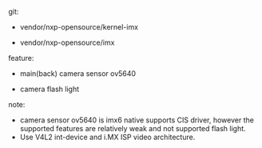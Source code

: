 git:

- vendor/nxp-opensource/kernel-imx

- vendor/nxp-opensource/imx

feature:

- main(back) camera sensor ov5640

- camera flash light

note:

- camera sensor ov5640 is imx6 native supports CIS driver, however the supported features are relatively weak and not supported flash light.
- Use V4L2 int-device and i.MX ISP video architecture.